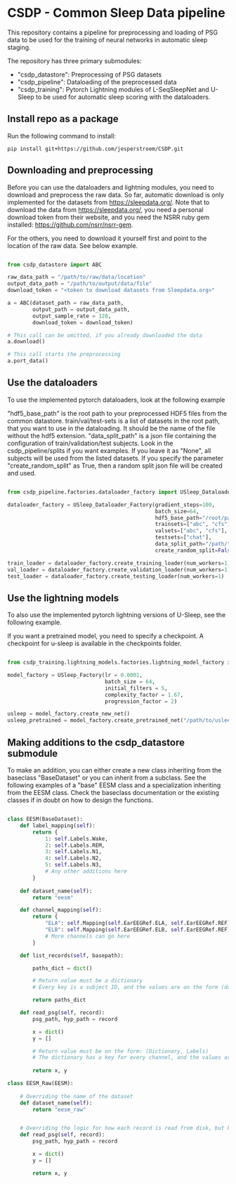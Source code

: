# CSDP - Common Sleep Data pipeline

This repository contains a pipeline for preprocessing and loading of PSG data to be used for the training of neural networks in automatic sleep staging.

The repository has three primary submodules:
- "csdp_datastore": Preprocessing of PSG datasets
- "csdp_pipeline": Dataloading of the preprocessed data
- "csdp_training": Pytorch Lightning modules of L-SeqSleepNet and U-Sleep to be used for automatic sleep scoring with the dataloaders.

## Install repo as a package
Run the following command to install:

```console
pip install git+https://github.com/jesperstroem/CSDP.git
```

## Downloading and preprocessing

Before you can use the dataloaders and lightning modules, you need to download and preprocess the raw data. So far, automatic download is only implemented for the datasets from https://sleepdata.org/. Note that to download the data from https://sleepdata.org/, you need a personal download token from their website, and you need the NSRR ruby gem installed: https://github.com/nsrr/nsrr-gem.

For the others, you need to download it yourself first and point to the location of the raw data. See below example.

```python

from csdp_datastore import ABC

raw_data_path = "/path/to/raw/data/location"
output_data_path = "/path/to/output/data/file"
download_token = "<token to download datasets from Sleepdata.org>"

a = ABC(dataset_path = raw_data_path,
        output_path = output_data_path,
        output_sample_rate = 128,
        download_token = download_token)

# This call can be omitted, if you already downloaded the data
a.download()

# This call starts the preprocessing
a.port_data()

```

## Use the dataloaders

To use the implemented pytorch dataloaders, look at the following example

"hdf5_base_path" is the root path to your preprocessed HDF5 files from the common datastore.
train/val/test-sets is a list of datasets in the root path, that you want to use in the dataloading. It should be the name of the file without the hdf5 extension.
"data_split_path" is a json file containing the configuration of train/validation/test subjects. Look in the csdp_pipeline/splits if you want examples. If you leave it as "None", all subjects will be used from the listed datasets. If you specify the parameter "create_random_split" as True, then a random split json file will be created and used.


```python

from csdp_pipeline.factories.dataloader_factory import USleep_Dataloader_Factory

dataloader_factory = USleep_Dataloader_Factory(gradient_steps=100,
                                               batch_size=64,
                                               hdf5_base_path="/root/path/to/datasets",
                                               trainsets=["abc", "cfs"],
                                               valsets=["abc", "cfs"],
                                               testsets=["chat"],
                                               data_split_path="/path/to/split/file"
                                               create_random_split=False)

train_loader = dataloader_factory.create_training_loader(num_workers=1)
val_loader = dataloader_factory.create_validation_loader(num_workers=1)
test_loader = dataloader_factory.create_testing_loader(num_workers=1)

```

## Use the lightning models

To also use the implemented pytorch lightning versions of U-Sleep, see the following example.

If you want a pretrained model, you need to specify a checkpoint. A checkpoint for u-sleep is available in the checkpoints folder.

```python

from csdp_training.lightning_models.factories.lightning_model_factory import USleep_Factory

model_factory = USleep_Factory(lr = 0.0001,
                               batch_size = 64,
                               initial_filters = 5,
                               complexity_factor = 1.67,
                               progression_factor = 2)

usleep = model_factory.create_new_net()
usleep_pretrained = model_factory.create_pretrained_net("/path/to/usleep/checkpoint/file")


```

## Making additions to the csdp_datastore submodule

To make an addition, you can either create a new class inheriting from the baseclass "BaseDataset" or you can inherit from a subclass. See the following examples of a "base" EESM class and a specialization inheriting from the EESM class. Check the baseclass documentation or the existing classes if in doubt on how to design the functions.

```python

class EESM(BaseDataset):
    def label_mapping(self):
        return {
            1: self.Labels.Wake,
            2: self.Labels.REM,
            3: self.Labels.N1,
            4: self.Labels.N2,
            5: self.Labels.N3,
            # Any other additions here
        }
        
    def dataset_name(self):
        return "eesm"

    def channel_mapping(self):
        return {
            "ELA": self.Mapping(self.EarEEGRef.ELA, self.EarEEGRef.REF),
            "ELB": self.Mapping(self.EarEEGRef.ELB, self.EarEEGRef.REF),
            # More channels can go here
        }    

    def list_records(self, basepath):

        paths_dict = dict()

        # Return value must be a dictionary
        # Every key is a subject ID, and the values are on the form (data_path, label_path), which must be absolute paths to the files containing data and labels.

        return paths_dict

    def read_psg(self, record):
        psg_path, hyp_path = record

        x = dict()
        y = []

        # Return value must be on the form: (Dictionary, Labels)
        # The dictionary has a key for every channel, and the values are (channel_data, sampling_rate)
        
        return x, y

class EESM_Raw(EESM):
    
    # Overriding the name of the dataset
    def dataset_name(self):
        return "eesm_raw"


    # Overriding the logic for how each record is read from disk, but keeping all other logic
    def read_psg(self, record):
        psg_path, hyp_path = record

        x = dict()
        y = []

        return x, y

```

